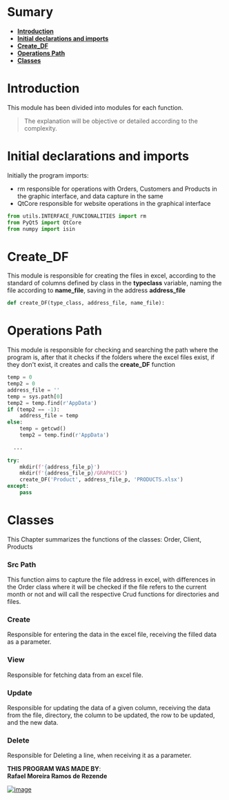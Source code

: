 # Sumary
- **[Introduction](#introduction)**
- **[Initial declarations and imports](#initial-declarations-and-imports)**
- **[Create_DF](#create_df)**
- **[Operations Path](#operations-path)**
- **[Classes](#classes)**



# Introduction
This module has been divided into modules for each function.
> The explanation will be objective or detailed according to the complexity.

# Initial declarations and imports
Initially the program imports:
- rm responsible for operations with Orders, Customers and Products in the graphic interface, and data capture in the same
- QtCore responsible for website operations in the graphical interface


```python
from utils.INTERFACE_FUNCIONALITIES import rm
from PyQt5 import QtCore
from numpy import isin
```


# Create_DF
This module is responsible for creating the files in excel, according to the standard of columns defined by class in the **typeclass** variable, naming the file according to **name_file**, saving in the address **address_file**
```python
def create_DF(type_class, address_file, name_file):
```

# Operations Path
This module is responsible for checking and searching the path where the program is, after that it checks if the folders where the excel files exist, if they don't exist, it creates and calls the **create_DF** function

```python
temp = 0
temp2 = 0
address_file = ''
temp = sys.path[0]
temp2 = temp.find(r'AppData')
if (temp2 == -1):
    address_file = temp
else:
    temp = getcwd() 
    temp2 = temp.find(r'AppData')

  ...
  
try:
    mkdir(f'{address_file_p}')
    mkdir(f'{address_file_p}/GRAPHICS')
    create_DF('Product', address_file_p, 'PRODUCTS.xlsx')
except:
    pass
```


# Classes
This Chapter summarizes the functions of the classes: Order, Client, Products

### Src Path
This function aims to capture the file address in excel, with differences in the Order class where it will be checked if the file refers to the current month or not and will call the respective Crud functions for directories and files.

### Create
Responsible for entering the data in the excel file, receiving the filled data as a parameter.

### View
Responsible for fetching data from an excel file.

### Update
Responsible for updating the data of a given column, receiving the data from the file, directory, the column to be updated, the row to be updated, and the new data.

### Delete
Responsible for Deleting a line, when receiving it as a parameter.






**THIS PROGRAM WAS MADE BY**:<br>
**Rafael Moreira Ramos de Rezende** 

 [![image](https://user-images.githubusercontent.com/100146657/159492505-d6134d9b-7d19-43ee-9e30-72be719d69f4.png)](https://www.linkedin.com/in/rafael-moreira-ramos-de-rezende-16420b21b/)

